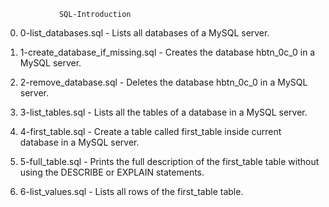 				SQL-Introduction

0. 0-list_databases.sql - Lists all databases of a MySQL server.

1. 1-create_database_if_missing.sql - Creates the database hbtn_0c_0 in a MySQL server.

2. 2-remove_database.sql - Deletes the database hbtn_0c_0 in a MySQL server.

3. 3-list_tables.sql - Lists all the tables of a database in a MySQL server.

4. 4-first_table.sql - Create a table called first_table inside current database in a MySQL server.

5. 5-full_table.sql - Prints the full description of the first_table table without using the DESCRIBE or EXPLAIN statements.

6. 6-list_values.sql - Lists all rows of the first_table table.